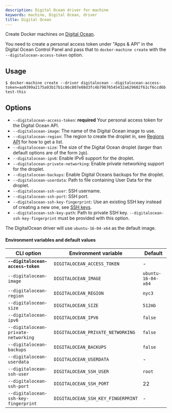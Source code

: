 ```yaml
---
description: Digital Ocean driver for machine
keywords: machine, Digital Ocean, driver
title: Digital Ocean
---
```


Create Docker machines on [Digital Ocean](https://www.digitalocean.com/).

You need to create a personal access token under "Apps & API" in the Digital Ocean
Control Panel and pass that to `docker-machine create` with the `--digitalocean-access-token` option.

## Usage

    $ docker-machine create --driver digitalocean --digitalocean-access-token=aa9399a2175a93b17b1c86c807e08d3fc4b79876545432a629602f61cf6ccd6b test-this

## Options

-   `--digitalocean-access-token`: **required** Your personal access token for the Digital Ocean API.
-   `--digitalocean-image`: The name of the Digital Ocean image to use.
-   `--digitalocean-region`: The region to create the droplet in, see [Regions API](https://developers.digitalocean.com/documentation/v2/#regions) for how to get a list.
-   `--digitalocean-size`: The size of the Digital Ocean droplet (larger than default options are of the form `2gb`).
-   `--digitalocean-ipv6`: Enable IPv6 support for the droplet.
-   `--digitalocean-private-networking`: Enable private networking support for the droplet.
-   `--digitalocean-backups`: Enable Digital Oceans backups for the droplet.
-   `--digitalocean-userdata`: Path to file containing User Data for the droplet.
-   `--digitalocean-ssh-user`: SSH username.
-   `--digitalocean-ssh-port`: SSH port.
-   `--digitalocean-ssh-key-fingerprint`: Use an existing SSH key instead of creating a new one, see [SSH keys](https://developers.digitalocean.com/documentation/v2/#ssh-keys).
-   `--digitalocean-ssh-key-path`: Path to private SSH key. `--digitalocean-ssh-key-fingerprint` must be provided with this option.

The DigitalOcean driver will use `ubuntu-16-04-x64` as the default image.

####  Environment variables and default values

| CLI option                          | Environment variable              | Default            |
| ----------------------------------- | --------------------------------- | ------------------ |
| **`--digitalocean-access-token`**   | `DIGITALOCEAN_ACCESS_TOKEN`       | -                  |
| `--digitalocean-image`              | `DIGITALOCEAN_IMAGE`              | `ubuntu-16-04-x64` |
| `--digitalocean-region`             | `DIGITALOCEAN_REGION`             | `nyc3`             |
| `--digitalocean-size`               | `DIGITALOCEAN_SIZE`               | `512mb`            |
| `--digitalocean-ipv6`               | `DIGITALOCEAN_IPV6`               | `false`            |
| `--digitalocean-private-networking` | `DIGITALOCEAN_PRIVATE_NETWORKING` | `false`            |
| `--digitalocean-backups`            | `DIGITALOCEAN_BACKUPS`            | `false`            |
| `--digitalocean-userdata`           | `DIGITALOCEAN_USERDATA`           | -                  |
| `--digitalocean-ssh-user`           | `DIGITALOCEAN_SSH_USER`           | `root`             |
| `--digitalocean-ssh-port`           | `DIGITALOCEAN_SSH_PORT`           | 22                 |
| `--digitalocean-ssh-key-fingerprint`| `DIGITALOCEAN_SSH_KEY_FINGERPRINT`| -                  |
